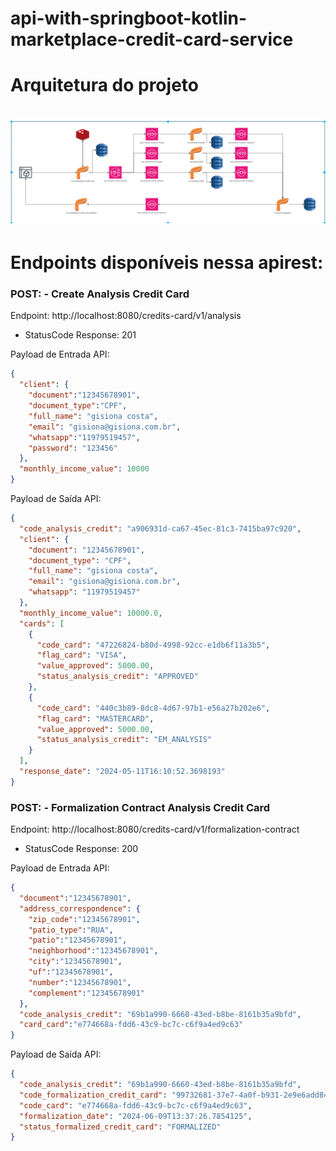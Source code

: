 # api-with-springboot-kotlin-marketplace-credit-card-service

# Arquitetura do projeto
<h1 align="center">
    <img alt="Desenho da arquitetura do sistema marketplace credit card." src="https://github.com/gisiona/api-with-springboot-kotlin-marketplace-credit-card-service/blob/main/marketplace-credit-card-service/desenho_arquitetura/desenho_de_arquitetura.png" />
</h1>

# Endpoints disponíveis nessa apirest:

### POST: - Create Analysis Credit Card
Endpoint: http://localhost:8080/credits-card/v1/analysis
* StatusCode Response: 201


Payload de Entrada API:
```json
{
  "client": {
    "document":"12345678901",
    "document_type":"CPF",
    "full_name": "gisiona costa",
    "email": "gisiona@gisiona.com.br",
    "whatsapp":"11979519457",
    "password": "123456"
  },
  "monthly_income_value": 10000
}
```

Payload de Saída API:
```json
{
  "code_analysis_credit": "a906931d-ca67-45ec-81c3-7415ba97c920",
  "client": {
    "document": "12345678901",
    "document_type": "CPF",
    "full_name": "gisiona costa",
    "email": "gisiona@gisiona.com.br",
    "whatsapp": "11979519457"
  },
  "monthly_income_value": 10000.0,
  "cards": [
    {
      "code_card": "47226824-b80d-4998-92cc-e1db6f11a3b5",
      "flag_card": "VISA",
      "value_approved": 5000.00,
      "status_analysis_credit": "APPROVED"
    },
    {
      "code_card": "440c3b89-8dc8-4d67-97b1-e56a27b202e6",
      "flag_card": "MASTERCARD",
      "value_approved": 5000.00,
      "status_analysis_credit": "EM_ANALYSIS"
    }
  ],
  "response_date": "2024-05-11T16:10:52.3698193"
}
```

### POST: - Formalization Contract Analysis Credit Card
Endpoint: http://localhost:8080/credits-card/v1/formalization-contract
* StatusCode Response: 200


Payload de Entrada API:
```json
{
  "document":"12345678901",
  "address_correspondence": {
    "zip_code":"12345678901",
    "patio_type":"RUA",
    "patio":"12345678901",
    "neighborhood":"12345678901",
    "city":"12345678901",
    "uf":"12345678901",
    "number":"12345678901",
    "complement":"12345678901"
  },
  "code_analysis_credit": "69b1a990-6660-43ed-b8be-8161b35a9bfd",
  "card_card":"e774668a-fdd6-43c9-bc7c-c6f9a4ed9c63"
}
```

Payload de Saída API:
```json
{
  "code_analysis_credit": "69b1a990-6660-43ed-b8be-8161b35a9bfd",
  "code_formalization_credit_card": "99732681-37e7-4a0f-b931-2e9e6add8419",
  "code_card": "e774668a-fdd6-43c9-bc7c-c6f9a4ed9c63",
  "formalization_date": "2024-06-09T13:37:26.7854125",
  "status_formalized_credit_card": "FORMALIZED"
}
```
